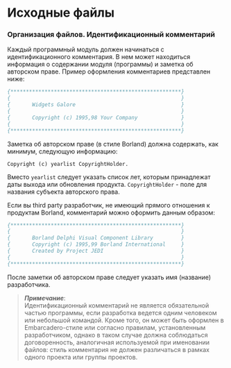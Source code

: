 # Исходные файлы

### Организация файлов. Идентификационный комментарий

Каждый программный модуль должен начинаться с идентификационного комментария. В нем может находиться информация о содержании модуля \(программы\) и заметка об авторском праве. Пример оформления комментариев представлен ниже:

```Pascal
{*******************************************************}
{                                                       }
{       Widgets Galore                                  }
{                                                       }
{       Copyright (c) 1995,98 Your Company              }
{                                                       }
{*******************************************************}
```

Заметка об авторском праве \(в стиле Borland\) должна содержать, как минимум, следующую информацию:

```
Copyright (c) yearlist CopyrightHolder.
```

Вместо `yearlist` следует указать список лет, которым принадлежат даты выхода или обновления продукта. `CopyrightHolder` - поле для названия субъекта авторского права.

Если вы third party разработчик, не имеющий прямого отношения к продуктам Borland, комментарий можно оформить данным образом:

```Pascal
{*******************************************************}
{                                                       }
{       Borland Delphi Visual Component Library         }
{       Copyright (c) 1995,99 Borland International     }
{       Created by Project JEDI                         }
{                                                       }
{*******************************************************}
```

После заметки об авторском праве следует указать имя \(название\) разработчика.

> _**Примечание**_:  
> Идентификационный комментарий не является обязательной частью программы, если разработка ведется одним человеком или небольшой командой. Кроме того, он может быть оформлен в Embarcadero-стиле или согласно правилам, установленным разработчиком, однако в таком случае должна соблюдаться договоренность, аналогичная используемой при именовании файлов: стиль комментария не должен различаться в рамках одного проекта или группы проектов.



